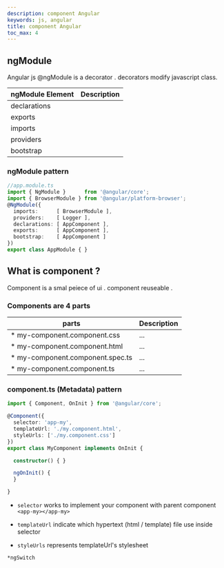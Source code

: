 ```yaml
---
description: component Angular
keywords: js, angular
title: component Angular
toc_max: 4
---
```


## ngModule

Angular js @ngModule is a decorator . decorators modify javascript class.


| ngModule Element | Description |
| ---- | ----------- |
|declarations |      |
|exports |  |
|imports |  |
|providers | |
|bootstrap |  |

### ngModule pattern

```ts
//app.module.ts
import { NgModule }      from '@angular/core';
import { BrowserModule } from '@angular/platform-browser';
@NgModule({
  imports:      [ BrowserModule ],
  providers:    [ Logger ],
  declarations: [ AppComponent ],
  exports:      [ AppComponent ],
  bootstrap:    [ AppComponent ]
})
export class AppModule { }
```

## What is component ?

Component is a smal peiece of ui . component reuseable .

### Components are 4 parts

 | parts | Description |
 | ---- | ----------- |
 | * my-component.component.css| ...|
 | * my-component.component.html| ...|
 | * my-component.component.spec.ts| ...|
 | * my-component.component.ts| ...|

### component.ts (Metadata) pattern

```ts
import { Component, OnInit } from '@angular/core';

@Component({
  selector: 'app-my',
  templateUrl: './my.component.html',
  styleUrls: ['./my.component.css']
})
export class MyComponent implements OnInit {

  constructor() { }

  ngOnInit() {
  }

}
```


* `selector` works to implement your component with parent component `<app-my></app-my>`

* `templateUrl` indicate which hypertext (html / template) file use inside selector

* `styleUrls` represents templateUrl's stylesheet

`*ngSwitch`

